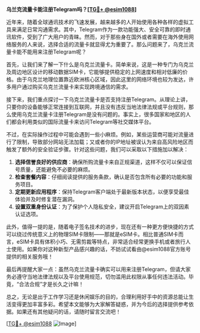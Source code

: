 **乌兰克流量卡能注册Telegram吗？[[TG💪+ @esim1088](https://t.me/s/esim1088)]**

近年来，随着全球通讯技术的飞速发展，越来越多的人开始使用各种各样的虚拟工具来满足日常沟通需求。其中，Telegram作为一款功能强大、安全可靠的即时通讯软件，受到了广大用户的青睐。然而，对于那些身在国外或者需要在海外使用网络服务的人来说，选择合适的流量卡就显得尤为重要了。那么问题来了，乌克兰流量卡能不能用来注册Telegram呢？

首先，让我们来了解一下什么是乌克兰流量卡。简单来说，这是一种专门为乌克兰及周边地区设计的移动数据SIM卡，它能够提供稳定的上网速度和相对低廉的价格。由于乌克兰地理位置靠近欧洲核心区域，因此这里的网络环境也较为发达，许多用户通过购买乌克兰流量卡来实现跨境通信的需求。

接下来，我们重点探讨一下乌克兰流量卡是否支持注册Telegram。从理论上讲，只要你的设备能够正常连接到互联网，并且没有违反当地法律法规或平台规则，那么使用乌克兰流量卡注册Telegram是没有问题的。事实上，很多国家和地区的人们都会利用类似的国际流量卡来访问Telegram等社交媒体平台。

不过，在实际操作过程中可能会遇到一些小麻烦。例如，某些运营商可能对流量进行了限制，导致部分网站无法加载；又或者你的IP地址被误认为来自高风险地区而触发了额外的安全验证步骤。针对这些问题，我们可以采取以下措施加以解决：

1. **选择信誉良好的供应商**：确保所购流量卡来自正规渠道，这样不仅可以保证信号质量，还能避免不必要的麻烦。
2. **检查套餐内容**：仔细阅读提供的服务条款，确认是否包含所有必要的功能和服务项目。
3. **定期更新应用程序**：保持Telegram客户端处于最新版本状态，以便享受最佳体验并及时修复潜在漏洞。
4. **设置双重身份认证**：为了保护个人隐私安全，建议开启Telegram上的双因素认证选项。

此外，值得一提的是，随着电子签名技术的进步，现在还有一种更方便快捷的方式可以绕过传统意义上的物理SIM卡限制——那就是eSIM卡。相比普通SIM卡而言，eSIM卡具有体积小巧、无需剪裁等特点，非常适合经常更换手机或者旅行人士使用。如果你对这种新型产品感兴趣的话，不妨试试看由@esim1088官方账号提供的相关服务哦！

最后再提醒大家一点：虽然乌克兰流量卡确实可以用来注册Telegram，但请大家务必遵守当地法律法规以及平台使用规范，切勿滥用此权限从事任何违法活动。毕竟，“合法合规”才是长久之计嘛！

总之，无论是出于工作学习还是休闲娱乐的目的，合理利用好手中的资源总能让生活变得更加丰富多彩。希望本文能够为大家解答疑惑，并为今后的选择提供参考依据。如果还有其他疑问的话，请随时留言交流吧！

[[TG💪+ @esim1088](https://t.me/s/esim1088) ![Image](https://i.postimg.cc/4NQfJmqS/Snipaste-2025-05-13-00-14-12.png)]